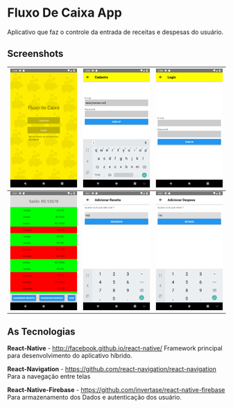 # Fluxo De Caixa App
Aplicativo que faz o controle da entrada de receitas e despesas do usuário.

## Screenshots
| <img src="src/assets/screenshots/screenshot.png" width="300"> | <img src="src/assets/screenshots/screenshot2.png" width="300"> | <img src="src/assets/screenshots/screenshot3.png" width="300"> |
|---|---|---|
| <img src="src/assets/screenshots/screenshot4.png" width="300"> | <img src="src/assets/screenshots/screenshot5.png" width="300"> | <img src="src/assets/screenshots/screenshot6.png" width="300"> |

## As Tecnologias
**React-Native** - http://facebook.github.io/react-native/
Framework principal para desenvolvimento do aplicativo híbrido.

**React-Navigation** - https://github.com/react-navigation/react-navigation
Para a navegação entre telas

**React-Native-Firebase** - https://github.com/invertase/react-native-firebase
Para armazenamento dos Dados e autenticação dos usuário.
